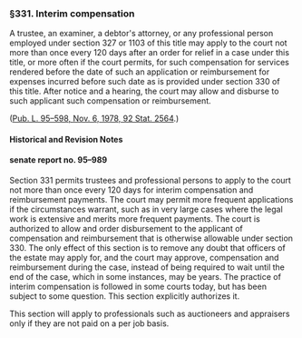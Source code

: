 ### §331. Interim compensation ###

A trustee, an examiner, a debtor's attorney, or any professional person employed under section 327 or 1103 of this title may apply to the court not more than once every 120 days after an order for relief in a case under this title, or more often if the court permits, for such compensation for services rendered before the date of such an application or reimbursement for expenses incurred before such date as is provided under section 330 of this title. After notice and a hearing, the court may allow and disburse to such applicant such compensation or reimbursement.

([Pub. L. 95–598, Nov. 6, 1978, 92 Stat. 2564](/statviewer.htm?volume=92&page=2564).)

#### Historical and Revision Notes ####

#### senate report no. 95–989 ####

Section 331 permits trustees and professional persons to apply to the court not more than once every 120 days for interim compensation and reimbursement payments. The court may permit more frequent applications if the circumstances warrant, such as in very large cases where the legal work is extensive and merits more frequent payments. The court is authorized to allow and order disbursement to the applicant of compensation and reimbursement that is otherwise allowable under section 330. The only effect of this section is to remove any doubt that officers of the estate may apply for, and the court may approve, compensation and reimbursement during the case, instead of being required to wait until the end of the case, which in some instances, may be years. The practice of interim compensation is followed in some courts today, but has been subject to some question. This section explicitly authorizes it.

This section will apply to professionals such as auctioneers and appraisers only if they are not paid on a per job basis.